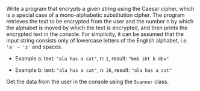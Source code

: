 Write a program that encrypts a given string using the Caesar cipher, which is a special case of a mono-alphabetic substitution cipher. The program retrieves the text to be encrypted from the user and the number n by which the alphabet is moved by which the text is encrypted, and then prints the encrypted text in the console. For simplicity, it can be assumed that the input string consists only of lowercase letters of the English alphabet, i.e. `'a' - 'z'` and spaces.

* Example a: text: `"ala has a cat"`, n: `1`, result: `"bmb ibt b dbu"`

* Example b: text: `"ala has a cat"`, n: `26`, result: `"ala has a cat"`

Get the data from the user in the console using the `Scanner` class.